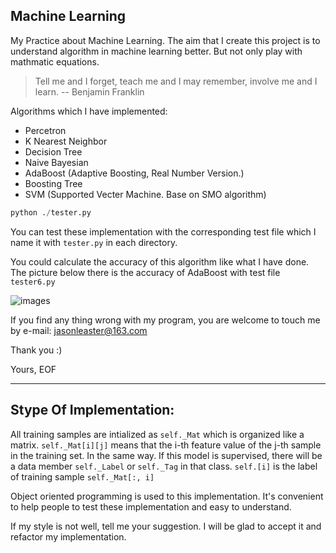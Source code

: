 ## Machine Learning

My Practice about Machine Learning. The aim that I create this project is to understand algorithm in machine learning better. But not only play with mathmatic equations.

> Tell me and I forget, teach me and I may remember, involve me and I learn. -- Benjamin Franklin

Algorithms which I have implemented:

* Percetron
* K Nearest Neighbor
* Decision Tree
* Naive Bayesian
* AdaBoost (Adaptive Boosting, Real Number Version.)
* Boosting Tree
* SVM (Supported Vecter Machine. Base on SMO algorithm)

``` python
python ./tester.py
```

You can test these implementation with the corresponding test file which I name it with `tester.py` in each directory.

You could calculate the accuracy of this algorithm like what I have done.
The picture below there is the accuracy of AdaBoost with test file `tester6.py`

![images](https://github.com/jasonleaster/Machine_Learning/blob/master/accuracy.png)


If you find any thing wrong with my program, you are welcome to touch me by e-mail: jasonleaster@163.com

Thank you :)

Yours, EOF

----

## Stype Of Implementation:

All training samples are intialized as `self._Mat` which is organized like a matrix. `self._Mat[i][j]` means that the i-th feature value of the j-th sample in the training set. In the same way. If this model is supervised, there will be a data member `self._Label` or `self._Tag` in that class. `self.[i]` is the label of training sample `self._Mat[:, i]`

Object oriented programming is used to this implementation. It's convenient to help people to test these implementation and easy to understand.

If my style is not well, tell me your suggestion. I will be glad to accept it and refactor my implementation.
